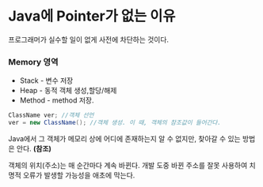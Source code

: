 # Java에 Pointer가 없는 이유



프로그래머가 실수할 일이 없게 사전에 차단하는 것이다.

### Memory 영역

- Stack - 변수 저장
- Heap - 동적 객체 생성,할당/해제
- Method - method 저장.

```java
ClassName ver; //객체 선언
ver = new ClassName(); //객체 생성. 이 때, 객체의 참조값이 들어간다.
```

Java에서 그 객체가 메모리 상에 어디에 존재하는지 알 수 없지만, 찾아갈 수 있는 방법은 안다. **(참조)**

객체의 위치(주소)는 매 순간마다 계속 바뀐다. 개발 도중 바뀐 주소를 잘못 사용하여 치명적 오류가 발생할 가능성을 애초에 막는다.